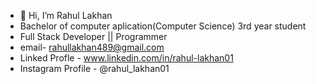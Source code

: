 - 👋 Hi, I’m Rahul Lakhan
- Bachelor of computer aplication(Computer Science) 3rd year student
- Full Stack Developer || Programmer
- email- rahullakhan489@gmail.com
- Linked Profle - www.linkedin.com/in/rahul-lakhan01
- Instagram Profile - @rahul_lakhan01

<!---
RahulLakhan01/RahulLakhan01 is a ✨ special ✨ repository because its `README.md` (this file) appears on your GitHub profile.
You can click the Preview link to take a look at your changes.
--->
